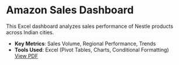 # Amazon Sales Dashboard
This Excel dashboard analyzes sales performance of Nestle products across Indian cities.  
- **Key Metrics**: Sales Volume, Regional Performance, Trends  
- **Tools Used**: Excel (Pivot Tables, Charts, Conditional Formatting)  
[View PDF](Amazon_Sales_Dashboard.pdf)
